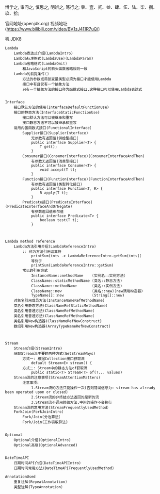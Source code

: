 博学之, 审问之, 慎思之, 明辨之, 笃行之;
零、壹、贰、叁、肆、伍、陆、柒、捌、玖、拾;

官网地址(openjdk.org)
视频地址(https://www.bilibili.com/video/BV1zJ411R7uQ/)

零.JDK8

    Lambda
        Lambda表达式介绍(LambdaIntro)
        Lambda标准格式(LambdaUse)(LambdaParam)
        Lambda省略格式(LambdaOmit)
            和JavaScript的箭头函数省略规则一致
        Lambda的前提条件()
            方法的参数或局部变量类型必须为接口才能使用Lambda
            接口中有且仅有一个抽象方法
            只有一个抽象方法的接口称为函数式接口,这种接口可以使用Lambda表达式
    

    Interface
        接口默认方法的使用(InterfaceDefaultFunctionUse)
        接口的静态方法(InterfaceStaticFunctionUse)
            接口默认方法可以被继承和重写
            接口静态方法不可以被继承和重写
        常用内置函数式接口(FunctionalInterface)
            Supplier接口(SupplierInterface)
                无参数有返回值(供给型接口)
                public interface Supplier<T> {
                    T get();
                }
            Consumer接口(ConsumerInterface)(ConsumerInterfaceAndThen)
                有参数无返回值(消费型接口)
                public interface Consumer<T> {
                    void accept(T t);
                }
            Function接口(FunctionInterface)(FunctionInterfaceAndThen)
                有参数有返回值(类型转化接口)
                public interface Function<T, R> {
                    R apply(T t);
                }
            Predicate接口(PredicateInterface)(PredicateInterfaceAndOrNegate)
                有参数返回值布尔值
                public interface Predicate<T> {
                    boolean test(T t);
                }
    


    Lambda method reference
        Lambda方法引用介绍(LambdaReferenceIntro)
            :: 称为方法引用运算符
                printSum(ints -> LambdaReferenceIntro.getSum(ints))
                等价于
                printSum(LambdaReferenceIntro::getSum)
            常见的引用方式
                InstanceName::methodName    (实例名::实例方法)
                ClassName::staticMethodName (类名::静态方法)
                ClassName::methodName       (类名::实例方法)
                ClassName::new              (类名::new)(new调用构造器)
                TypeName[]::new             (String[]::new)
        对象名引用成员方法(InstanceNameRefMethodName)
        类名引用静态方法(ClassNameRefStaticMethodName)
        类名引用普通方法(ClassNameRefMethodName)
        类名引用普通方法(ClassNameRefMethodName)
        类名引用New构造器(ClassNameRefNewConstruct)
        数组引用New构造器(ArrayTypeNameRefNewConstruct)



    Stream
        Stream介绍(StreamIntro)
        获取Stream流主要的两种方式(GetStreamWays)
            方式一: 根据Collection接口获取流
                default Stream<E> stream() {
            方式二: Stream中的静态方法of获取流
                public static<T> Stream<T> of(T... values)
        Stream流的注意事项(StreamAttentionMatters)
            注意事项:
                1.Stream流的方法只能操作一次(否则错误信息为: stream has already been operated upon or closed)
                2.Stream流的非终结方法返回的是新的流
                3.Stream流不调用终结方法,中间的操作不会执行
        Stream流的常用方法(StreamFrequentlyUsedMethod）
        ForkJoin(ForkJoinIntro)
            Fork/Join(分治算法)
            Fork/Join(工作窃取算法)


    Optional
        Optional介绍(OptionalIntro)
        Optional高级(OptionalAdvanced)
        

    DateTimeAPI
        日期时间API介绍(DateTimeAPIIntro)
        日期时间常用方法(DateTimeAPIFrequentlyUsedMethod)

    AnnotationUsed
        重复注解(RepeatAnnotation)
        类型注解(TypeAnnotation)
        



